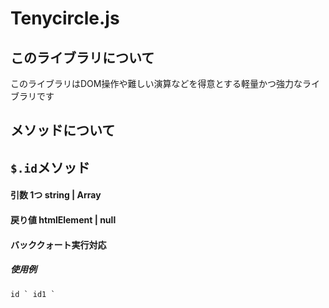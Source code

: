 # Tenycircle.js
## このライブラリについて
このライブラリはDOM操作や難しい演算などを得意とする軽量かつ強力なライブラリです
## メソッドについて
## `$.id`メソッド
#### 引数 1つ string | Array
#### 戻り値 htmlElement | null
#### バッククォート実行対応
##### 使用例
```id ` id1 ` ```
